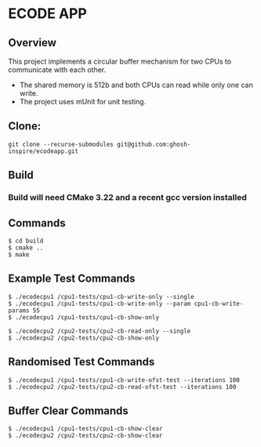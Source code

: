 # ECODE APP

## Overview
This project implements a circular buffer mechanism for two CPUs to communicate with each other.
- The shared memory is 512b and both CPUs can read while only one can write.
- The project uses mUnit for unit testing.

## Clone:
`git clone --recurse-submodules git@github.com:ghosh-inspire/ecodeapp.git`

## Build
### Build will need CMake 3.22 and  a recent gcc version installed
## Commands
```
$ cd build
$ cmake ..
$ make
```
## Example Test Commands
```
$ ./ecodecpu1 /cpu1-tests/cpu1-cb-write-only --single
$ ./ecodecpu1 /cpu1-tests/cpu1-cb-write-only --param cpu1-cb-write-params 55
$ ./ecodecpu1 /cpu1-tests/cpu1-cb-show-only

$ ./ecodecpu2 /cpu2-tests/cpu2-cb-read-only --single
$ ./ecodecpu2 /cpu2-tests/cpu2-cb-show-only
```

## Randomised Test Commands
```
$ ./ecodecpu1 /cpu1-tests/cpu1-cb-write-ofst-test --iterations 100
$ ./ecodecpu2 /cpu2-tests/cpu2-cb-read-ofst-test --iterations 100
```

## Buffer Clear Commands
```
$ ./ecodecpu1 /cpu1-tests/cpu1-cb-show-clear
$ ./ecodecpu2 /cpu2-tests/cpu2-cb-show-clear
```
